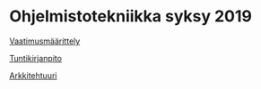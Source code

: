 # Ohjelmistotekniikka syksy 2019

[Vaatimusmäärittely](https://github.com/ArktinenKarpalo/otm-harjoitustyo/blob/master/harjoitustyo/docs/vaatimusmarittely.md)

[Tuntikirjanpito](https://github.com/ArktinenKarpalo/otm-harjoitustyo/blob/master/harjoitustyo/docs/tuntikirjanpito.MD)

[Arkkitehtuuri](htpps://github.com/ArktinenKarpalo/otm-harjoitustyo/blob/master/harjoitustyo/docs/arkkitehtuuri.md)

